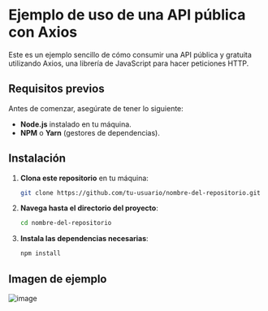 # Ejemplo de uso de una API pública con Axios

Este es un ejemplo sencillo de cómo consumir una API pública y gratuita utilizando Axios, una librería de JavaScript para hacer peticiones HTTP.

## Requisitos previos

Antes de comenzar, asegúrate de tener lo siguiente:

- **Node.js** instalado en tu máquina.
- **NPM** o **Yarn** (gestores de dependencias).

## Instalación

1. **Clona este repositorio** en tu máquina:

    ```bash
    git clone https://github.com/tu-usuario/nombre-del-repositorio.git
    ```

2. **Navega hasta el directorio del proyecto**:

    ```bash
    cd nombre-del-repositorio
    ```

3. **Instala las dependencias necesarias**:

    ```bash
    npm install
    ```

## Imagen de ejemplo

![image](https://github.com/user-attachments/assets/4912e980-ef04-4156-bd04-2ab5cdd5bd9b)

